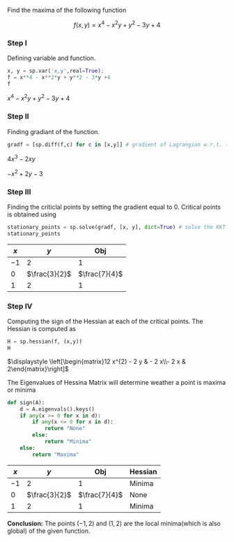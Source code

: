 Find the maxima of the following function

$$f(x,y)=x^4 −x^2y+y^2 −3y+4$$

### Step I

Defining variable and function.

```python
x, y = sp.var('x,y',real=True);
f = x**4 - x**2*y + y**2 - 3*y +4
f
```




$\displaystyle x^{4} - x^{2} y + y^{2} - 3 y + 4$



### Step II

Finding gradiant of the function. 

```python
gradf = [sp.diff(f,c) for c in [x,y]] # gradient of Lagrangian w.r.t. (x,y)
```


$\displaystyle 4 x^{3} - 2 x y$



$\displaystyle - x^{2} + 2 y - 3$


### Step III

Finding the criticlal points by setting the gradient equal to $0$. Critical points is obtained using

```python
stationary_points = sp.solve(gradf, [x, y], dict=True) # solve the KKT equations
stationary_points 
```


|$x$|$y$|Obj|
|---|---|---|
|$-1$|$2$|$1$|
|$0$|$\frac{3}{2}$|$\frac{7}{4}$|
|$1$|$2$|$1$|



### Step IV

Computing the sign of the Hessian at each of the critical points. The Hessian is computed as

```python
H = sp.hessian(f, (x,y))
H
```




$\displaystyle \left[\begin{matrix}12 x^{2} - 2 y & - 2 x\\- 2 x & 2\end{matrix}\right]$



The Eigenvalues of Hessina Matrix will determine weather a point is maxima or minima

```python
def sign(A):
    d = A.eigenvals().keys()
    if any(x >= 0 for x in d):
        if any(x <= 0 for x in d):
            return "None"
        else:
            return "Minima"
    else:
        return "Maxima"
```


|$x$|$y$|Obj|Hessian|
|---|---|---|------|
|$-1$|$2$|$1$|Minima|
|$0$|$\frac{3}{2}$|$\frac{7}{4}$|None|
|$1$|$2$|$1$|Minima|



**Conclusion:** The points $(-1,2)$ and $(1,2)$ are the local minima(which is also global) of the given function.

